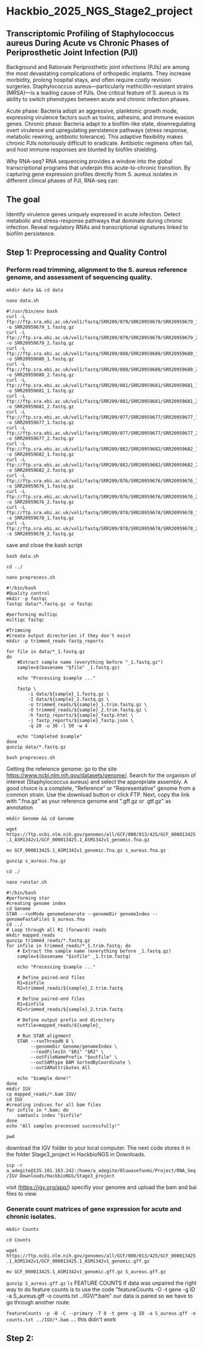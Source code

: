 # Hackbio_2025_NGS_Stage2_project
## Transcriptomic Profiling of Staphylococcus aureus During Acute vs Chronic Phases of Periprosthetic Joint Infection (PJI)
Background and Rationale
Periprosthetic joint infections (PJIs) are among the most devastating complications of orthopedic implants. They increase morbidity, prolong hospital stays, and often require costly revision surgeries. Staphylococcus aureus—particularly methicillin-resistant strains (MRSA)—is a leading cause of PJIs.
One critical feature of S. aureus is its ability to switch phenotypes between acute and chronic infection phases.

Acute phase: Bacteria adopt an aggressive, planktonic growth mode, expressing virulence factors such as toxins, adhesins, and immune evasion genes.
Chronic phase: Bacteria adapt to a biofilm-like state, downregulating overt virulence and upregulating persistence pathways (stress response, metabolic rewiring, antibiotic tolerance).
This adaptive flexibility makes chronic PJIs notoriously difficult to eradicate. Antibiotic regimens often fail, and host immune responses are blunted by biofilm shielding.

Why RNA-seq?
RNA sequencing provides a window into the global transcriptional programs that underpin this acute-to-chronic transition. By capturing gene expression profiles directly from S. aureus isolates in different clinical phases of PJI, RNA-seq can:
## The goal
Identify virulence genes uniquely expressed in acute infection.
Detect metabolic and stress-response pathways that dominate during chronic infection.
Reveal regulatory RNAs and transcriptional signatures linked to biofilm persistence.

## Step 1: Preprocessing and Quality Control
### Perform read trimming, alignment to the S. aureus reference genome, and assessment of sequencing quality.

`mkdir data && cd data`

`nano data.sh`

```
#!/usr/bin/env bash
curl -L ftp://ftp.sra.ebi.ac.uk/vol1/fastq/SRR209/079/SRR20959679/SRR20959679_1.fastq.gz -o SRR20959679_1.fastq.gz
curl -L ftp://ftp.sra.ebi.ac.uk/vol1/fastq/SRR209/079/SRR20959679/SRR20959679_2.fastq.gz -o SRR20959679_2.fastq.gz
curl -L ftp://ftp.sra.ebi.ac.uk/vol1/fastq/SRR209/080/SRR20959680/SRR20959680_1.fastq.gz -o SRR20959680_1.fastq.gz
curl -L ftp://ftp.sra.ebi.ac.uk/vol1/fastq/SRR209/080/SRR20959680/SRR20959680_2.fastq.gz -o SRR20959680_2.fastq.gz
curl -L ftp://ftp.sra.ebi.ac.uk/vol1/fastq/SRR209/081/SRR20959681/SRR20959681_1.fastq.gz -o SRR20959681_1.fastq.gz
curl -L ftp://ftp.sra.ebi.ac.uk/vol1/fastq/SRR209/081/SRR20959681/SRR20959681_2.fastq.gz -o SRR20959681_2.fastq.gz
curl -L ftp://ftp.sra.ebi.ac.uk/vol1/fastq/SRR209/077/SRR20959677/SRR20959677_1.fastq.gz -o SRR20959677_1.fastq.gz
curl -L ftp://ftp.sra.ebi.ac.uk/vol1/fastq/SRR209/077/SRR20959677/SRR20959677_2.fastq.gz -o SRR20959677_2.fastq.gz
curl -L ftp://ftp.sra.ebi.ac.uk/vol1/fastq/SRR209/082/SRR20959682/SRR20959682_1.fastq.gz -o SRR20959682_1.fastq.gz
curl -L ftp://ftp.sra.ebi.ac.uk/vol1/fastq/SRR209/082/SRR20959682/SRR20959682_2.fastq.gz -o SRR20959682_2.fastq.gz
curl -L ftp://ftp.sra.ebi.ac.uk/vol1/fastq/SRR209/076/SRR20959676/SRR20959676_1.fastq.gz -o SRR20959676_1.fastq.gz
curl -L ftp://ftp.sra.ebi.ac.uk/vol1/fastq/SRR209/076/SRR20959676/SRR20959676_2.fastq.gz -o SRR20959676_2.fastq.gz
curl -L ftp://ftp.sra.ebi.ac.uk/vol1/fastq/SRR209/078/SRR20959678/SRR20959678_1.fastq.gz -o SRR20959678_1.fastq.gz
curl -L ftp://ftp.sra.ebi.ac.uk/vol1/fastq/SRR209/078/SRR20959678/SRR20959678_2.fastq.gz -o SRR20959678_2.fastq.gz

```
save and close the bash script

`bash data.sh`

`cd ../`

`nano preprocess.sh`

```
#!/bin/bash
#Quality control
mkdir -p fastqc
fastqc data/*.fastq.gz -o fastqc

#performing multiqc
multiqc fastqc

#Trimming
#Create output directories if they don't exist
mkdir -p trimmed_reads fastp_reports

for file in data/*_1.fastq.gz
do
    #Extract sample name (everything before "_1.fastq.gz")
    sample=$(basename "$file" _1.fastq.gz)
    
    echo "Processing $sample ..."

    fastp \
        -i data/${sample}_1.fastq.gz \
        -I data/${sample}_2.fastq.gz \
        -o trimmed_reads/${sample}_1.trim.fastq.gz \
        -O trimmed_reads/${sample}_2.trim.fastq.gz \
        -h fastp_reports/${sample}_fastp.html \
        -j fastp_reports/${sample}_fastp.json \
        -q 20 -u 30 -l 50 -w 4
        
    echo "Completed $sample"
done
gunzip data/*.fastq.gz
```

`bash preprocess.sh`

Getting the reference genome: go to the site https://www.ncbi.nlm.nih.gov/datasets/genome/. Search for the organism of interest (Staphylococcus aureus) and select the appropriate assembly. A good choice is a complete, "Reference" or "Representative" genome from a common strain. Use the download button or click FTP. Next, copy the link with ".fna.gz" as your reference genome and ".gff.gz or .gtf.gz" as annotation

`mkdir Genome && cd Genome`

`wget https://ftp.ncbi.nlm.nih.gov/genomes/all/GCF/000/013/425/GCF_000013425.1_ASM1342v1/GCF_000013425.1_ASM1342v1_genomic.fna.gz`

`mv GCF_000013425.1_ASM1342v1_genomic.fna.gz s_aureus.fna.gz`

`gunzip s_aureus.fna.gz`

`cd ./`

`nano runstar.sh`

```
#!/bin/bash
#performing star
#creating genome index
cd Genome
STAR --runMode genomeGenerate --genomeDir genomeIndex --genomeFastaFiles S_aureus.fna
cd ../
# Loop through all R1 (forward) reads
mkdir mapped_reads
gunzip trimmed_reads/*.fastq.gz
for infile in trimmed_reads/*_1.trim.fastq; do
    # Extract the sample name (everything before _1.fastq.gz)
    sample=$(basename "$infile" _1.trim.fastq)

    echo "Processing $sample ..."

    # Define paired-end files
    R1=$infile
    R2=trimmed_reads/${sample}_2.trim.fastq

    # Define paired-end files
    R1=$infile
    R2=trimmed_reads/${sample}_2.trim.fastq

    # Define output prefix and directory
    outfile=mapped_reads/${sample}_

    # Run STAR alignment
    STAR --runThreadN 8 \
         --genomeDir Genome/genomeIndex \
         --readFilesIn "$R1" "$R2" \
         --outFileNamePrefix "$outfile" \
         --outSAMtype BAM SortedByCoordinate \
         --outSAMattributes All

    echo "$sample done!"
done
mkdir IGV
cp mapped_reads/*.bam IGV/
cd IGV
#creating indices for all bam files
for infile in *.bam; do
    samtools index "$infile"
done 
echo "All samples processed successfully!"

```

`pwd`

download the IGV folder to your local computer. The next code stores it in the folder Stage3_project in HackbioNGS in Downloads.

`scp -r a_adegite@135.181.163.242:/home/a_adegite/Oluwasefunmi/Project/RNA_Seq/IGV Downloads/HackbioNGS/Stage3_project`

visit (https://igv.org/app/) specifiy your genome and upload the bam and bai files to view.

### Generate count matrices of gene expression for acute and chronic isolates.

`mkdir Counts`

`cd Counts`

`wget https://ftp.ncbi.nlm.nih.gov/genomes/all/GCF/000/013/425/GCF_000013425.1_ASM1342v1/GCF_000013425.1_ASM1342v1_genomic.gff.gz`

`mv GCF_000013425.1_ASM1342v1_genomic.gff.gz S_aureus.gff.gz`

`gunzip S_aureus.gff.gz`
`ls`
FEATURE COUNTS
If data was unpaired the right way to do feature counts is to use the code "featureCounts -O -t gene -g ID -a S_aureus.gff -o counts.txt ../IGV/*.bam" our data is paired so we have to go through another route.

`featureCounts -p -B -C --primary -T 8 -t gene -g ID -a S_aureus.gff -o counts.txt ../IGV/*.bam` .... this didn't work

## Step 2:


